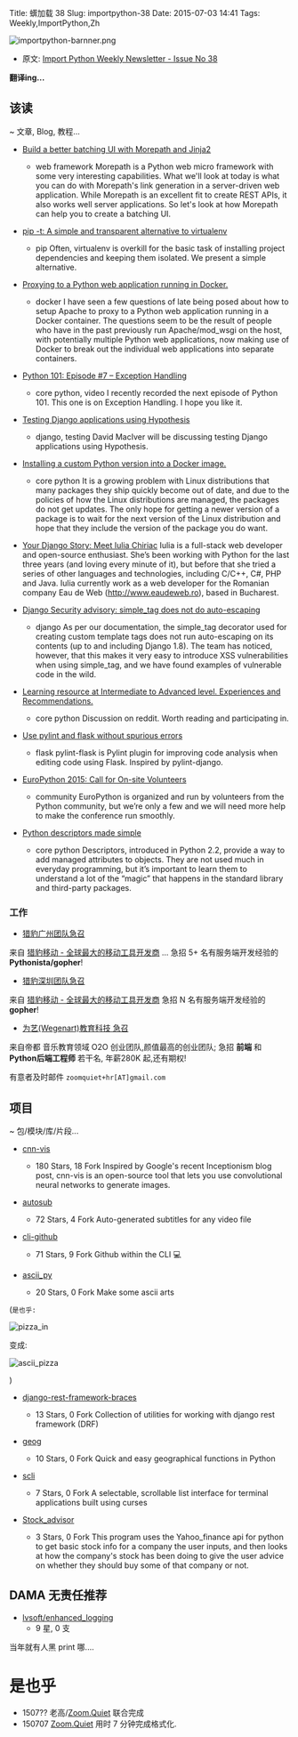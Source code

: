 Title: 蠎加载 38
Slug: importpython-38
Date: 2015-07-03 14:41
Tags: Weekly,ImportPython,Zh

![importpython-barnner.png](http://zoomq.qiniudn.com/ZQCollection/snap/importpython-barnner.png?imageView2/2/h/210)


- 原文: [Import Python Weekly Newsletter - Issue No 38](http://importpython.com/newsletter/no/38/)


**翻译ing...**

## 该读
~ 文章, Blog, 教程...

- [Build a better batching UI with Morepath and Jinja2](http://blog.startifact.com/posts/morepath-batching-example.html)
    - web framework
Morepath is a Python web micro framework with some very interesting capabilities. What we'll look at today is what you can do with Morepath's link generation in a server-driven web application. While Morepath is an excellent fit to create REST APIs, it also works well server applications. So let's look at how Morepath can help you to create a batching UI.

- [pip -t: A simple and transparent alternative to virtualenv](http://blog.zoomeranalytics.com/pip-install-t/)
    - pip
Often, virtualenv is overkill for the basic task of installing project dependencies and keeping them isolated. We present a simple alternative.

- [Proxying to a Python web application running in Docker.](http://blog.dscpl.com.au/2015/06/proxying-to-python-web-application.html)
    - docker
I have seen a few questions of late being posed about how to setup Apache to proxy to a Python web application running in a Docker container. The questions seem to be the result of people who have in the past previously run Apache/mod_wsgi on the host, with potentially multiple Python web applications, now making use of Docker to break out the individual web applications into separate containers.

- [Python 101: Episode #7 – Exception Handling](http://feedproxy.google.com/~r/TheMouseVsThePython/~3/V8q86BPZaOs/)
    - core python, video
I recently recorded the next episode of Python 101. This one is on Exception Handling. I hope you like it.

- [Testing Django applications using Hypothesis](https://skillsmatter.com/skillscasts/6475-testing-django-applications-using-hypothesis)
    - django, testing
David MacIver will be discussing testing Django applications using Hypothesis.

- [Installing a custom Python version into a Docker image.](http://blog.dscpl.com.au/2015/06/installing-custom-python-version-into.html)
    - core python
It is a growing problem with Linux distributions that many packages they ship quickly become out of date, and due to the policies of how the Linux distributions are managed, the packages do not get updates. The only hope for getting a newer version of a package is to wait for the next version of the Linux distribution and hope that they include the version of the package you do want.

- [Your Django Story: Meet Iulia Chiriac](http://blog.djangogirls.org/post/122760203063)
Iulia is a full-stack web developer and open-source enthusiast. She’s been working with Python for the last three years (and loving every minute of it), but before that she tried a series of other languages and technologies, including C/C++, C#, PHP and Java. Iulia currently work as a web developer for the Romanian company Eau de Web (http://www.eaudeweb.ro), based in Bucharest.

- [Django Security advisory: simple_tag does not do auto-escaping](https://www.djangoproject.com/weblog/2015/jun/29/simple_tag-security-advisory/)
    - django
As per our documentation, the simple_tag decorator used for creating custom template tags does not run auto-escaping on its contents (up to and including Django 1.8). The team has noticed, however, that this makes it very easy to introduce XSS vulnerabilities when using simple_tag, and we have found examples of vulnerable code in the wild.

- [Learning resource at Intermediate to Advanced level. Experiences and Recommendations.](http://www.reddit.com/r/Python/comments/3bcfba/learning_resource_at_intermediate_to_advanced/)
    - core python
Discussion on reddit. Worth reading and participating in.

- [Use pylint and flask without spurious errors](https://github.com/jschaf/pylint-flask)
    - flask
pylint-flask is Pylint plugin for improving code analysis when editing code using Flask. Inspired by pylint-django.

- [EuroPython 2015: Call for On-site Volunteers](http://blog.europython.eu/post/122845271022)
    - community
EuroPython is organized and run by volunteers from the Python community, but we’re only a few and we will need more help to make the conference run smoothly.

- [Python descriptors made simple](http://www.smallsurething.com/python-descriptors-made-simple/)
    - core python
Descriptors, introduced in Python 2.2, provide a way to add managed attributes to objects. They are not used much in everyday programming, but it’s important to learn them to understand a lot of the “magic” that happens in the standard library and third-party packages. 



### 工作

-   [猎豹广州团队急召](https://github.com/cheetahmobile/CMBM/wiki/BmGzHr)

来自 [猎豹移动 - 全球最大的移动工具开发商](http://www.cmcm.com/zh-cn/cm-backup/) ...
急招 5+ 名有服务端开发经验的 **Pythonista/gopher**!


-   [猎豹深圳团队急召](https://github.com/cheetahmobile/CMBM/wiki/BmSzHr)

来自 [猎豹移动 - 全球最大的移动工具开发商](http://www.cmcm.com/zh-cn/cm-backup/)
急招 N 名有服务端开发经验的 **gopher**!


- [为艺(Wegenart)教育科技 急召](https://github.com/ZoomQuiet/zoomquiet/wiki/Hr4Wegenart)

来自帝都 音乐教育领域 O2O 创业团队,颜值最高的创业团队;
急招 **前端** 和 **Python后端工程师** 若干名, 年薪280K 起,还有期权!

有意者及时邮件 `zoomquiet+hr[AT]gmail.com`


## 项目
~ 包/模块/库/片段...


- [cnn-vis](https://github.com/jcjohnson/cnn-vis)
    - 180 Stars, 18 Fork
Inspired by Google's recent Inceptionism blog post, cnn-vis is an open-source tool that lets you use convolutional neural networks to generate images.

- [autosub](https://github.com/agermanidis/autosub)
    - 72 Stars, 4 Fork
Auto-generated subtitles for any video file

- [cli-github](https://github.com/harshasrinivas/cli-github)
    - 71 Stars, 9 Fork
Github within the CLI :computer:

- [ascii_py](https://github.com/ProfOak/ascii_py)
    - 20 Stars, 0 Fork
Make some ascii arts

(`是也乎:`

![pizza_in](https://raw.githubusercontent.com/ProfOak/ascii_py/master/Media/pizza_in.jpg)

变成:

![ascii_pizza](https://raw.githubusercontent.com/ProfOak/ascii_py/master/Media/ayy_lmao_pizza.jpg)

)

- [django-rest-framework-braces](https://github.com/dealertrack/django-rest-framework-braces)
    - 13 Stars, 0 Fork
Collection of utilities for working with django rest framework (DRF)

- [geog](https://github.com/jwass/geog)
    - 10 Stars, 0 Fork
Quick and easy geographical functions in Python

- [scli](https://github.com/davecarpie/scli)
    - 7 Stars, 0 Fork
A selectable, scrollable list interface for terminal applications built using curses

- [Stock_advisor](https://github.com/robbiebarrat/Stock_advisor)
    - 3 Stars, 0 Fork
This program uses the Yahoo_finance api for python to get basic stock info for a company the user inputs, and then looks at how the company's stock has been doing to give the user advice on whether they should buy some of that company or not. 

## DAMA 无责任推荐

- [lvsoft/enhanced_logging](https://github.com/lvsoft/enhanced_logging)
    - 9 星, 0 支

当年就有人黑 print 哪....


# 是也乎

- 1507?? 老高/[Zoom.Quiet](http://zoomquiet.io) 联合完成
- 150707 [Zoom.Quiet](http://zoomquiet.io) 用时 7 分钟完成格式化.
